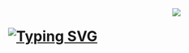 <img align="right" src="https://visitor-badge.laobi.icu/badge?page_id=jwenjian.visitor-badge&left_color=red&right_color=green&left_text=Hello%20Visitors">
<h1 align="center">
<a href="https://git.io/typing-svg"><img src="https://readme-typing-svg.demolab.com?font=Consolas&weight=900&size=40&duration=4000&pause=400&color=14B610&vCenter=true&random=false&width=450&lines=Hi%2C+I'm+Faqih;Welcome+to+my+Github" alt="Typing SVG" />
</a>
</h1>
<!--
**Kazu11/Kazu11** is a ✨ _special_ ✨ repository because its `README.md` (this file) appears on your GitHub profile.

Here are some ideas to get you started:

- 🔭 I’m currently working on ...
- 🌱 I’m currently learning ...
- 👯 I’m looking to collaborate on ...
- 🤔 I’m looking for help with ...
- 💬 Ask me about ...
- 📫 How to reach me: ...
- 😄 Pronouns: ...
- ⚡ Fun fact: ...
-->
